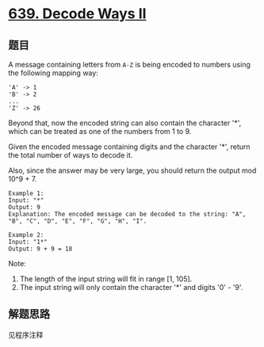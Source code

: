 # [639. Decode Ways II](https://leetcode-cn.com/problems/decode-ways-ii/)

## 题目
A message containing letters from `A-Z` is being encoded to numbers using the following mapping way:

```
'A' -> 1
'B' -> 2
...
'Z' -> 26
```

Beyond that, now the encoded string can also contain the character '*', which can be treated as one of the numbers from 1 to 9.

Given the encoded message containing digits and the character '*', return the total number of ways to decode it.

Also, since the answer may be very large, you should return the output mod 10^9 + 7.

```
Example 1:
Input: "*"
Output: 9
Explanation: The encoded message can be decoded to the string: "A", "B", "C", "D", "E", "F", "G", "H", "I".

Example 2:
Input: "1*"
Output: 9 + 9 = 18
```

Note:
1. The length of the input string will fit in range [1, 105].
1. The input string will only contain the character '*' and digits '0' - '9'.

## 解题思路

见程序注释
